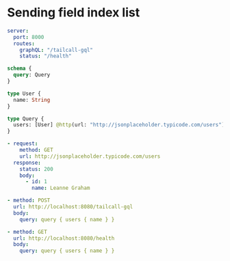 # Sending field index list

```yaml @config
server:
  port: 8000
  routes:
    graphQL: "/tailcall-gql"
    status: "/health"
```

```graphql @schema
schema {
  query: Query
}

type User {
  name: String
}

type Query {
  users: [User] @http(url: "http://jsonplaceholder.typicode.com/users")
}
```

```yml @mock
- request:
    method: GET
    url: http://jsonplaceholder.typicode.com/users
  response:
    status: 200
    body:
      - id: 1
        name: Leanne Graham
```

```yml @test
- method: POST
  url: http://localhost:8080/tailcall-gql
  body:
    query: query { users { name } }

- method: GET
  url: http://localhost:8080/health
  body:
    query: query { users { name } }
```
